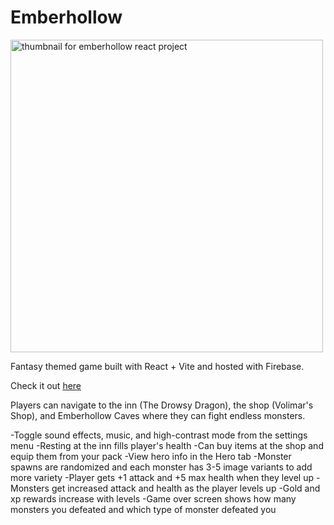 # Emberhollow

<img width="500" src="https://github.com/user-attachments/assets/78301f31-5f1c-4291-a3cc-6e880534c076" alt="thumbnail for emberhollow react project" />

Fantasy themed game built with React + Vite and hosted with Firebase.

Check it out <a href="https://react-emberhollow.web.app/" target="_blank">here</a>

Players can navigate to the inn (The Drowsy Dragon), the shop (Volimar's Shop), and Emberhollow Caves where they can fight endless monsters.

-Toggle sound effects, music, and high-contrast mode from the settings menu
-Resting at the inn fills player's health
-Can buy items at the shop and equip them from your pack
-View hero info in the Hero tab
-Monster spawns are randomized and each monster has 3-5 image variants to add more variety
-Player gets +1 attack and +5 max health when they level up
-Monsters get increased attack and health as the player levels up
-Gold and xp rewards increase with levels
-Game over screen shows how many monsters you defeated and which type of monster defeated you
